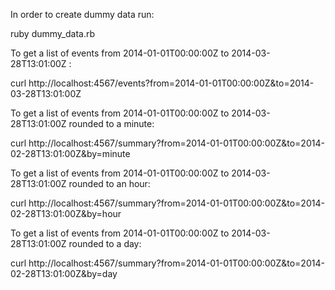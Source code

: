 In order to create dummy data run:

ruby dummy_data.rb

To get a list of events from 2014-01-01T00:00:00Z to 2014-03-28T13:01:00Z :

curl http://localhost:4567/events?from=2014-01-01T00:00:00Z&to=2014-03-28T13:01:00Z

To get a list of events from 2014-01-01T00:00:00Z to 2014-03-28T13:01:00Z rounded to a minute:

curl http://localhost:4567/summary?from=2014-01-01T00:00:00Z&to=2014-02-28T13:01:00Z&by=minute

To get a list of events from 2014-01-01T00:00:00Z to 2014-03-28T13:01:00Z rounded to an hour:

curl http://localhost:4567/summary?from=2014-01-01T00:00:00Z&to=2014-02-28T13:01:00Z&by=hour

To get a list of events from 2014-01-01T00:00:00Z to 2014-03-28T13:01:00Z rounded to a day:

curl http://localhost:4567/summary?from=2014-01-01T00:00:00Z&to=2014-02-28T13:01:00Z&by=day